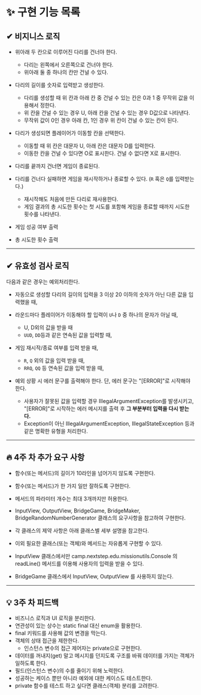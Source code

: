 # ✨ 구현 기능 목록

## ✔ 비지니스 로직
- 위아래 두 칸으로 이루어진 다리를 건너야 한다.
  - 다리는 왼쪽에서 오른쪽으로 건너야 한다.
  - 위아래 둘 중 하나의 칸만 건널 수 있다.


- 다리의 길이를 숫자로 입력받고 생성한다.
  - 다리를 생성할 때 위 칸과 아래 칸 중 건널 수 있는 칸은 0과 1 중 무작위 값을 이용해서 정한다.
  - 위 칸을 건널 수 있는 경우 U, 아래 칸을 건널 수 있는 경우 D값으로 나타낸다.
  - 무작위 값이 0인 경우 아래 칸, 1인 경우 위 칸이 건널 수 있는 칸이 된다.


- 다리가 생성되면 플레이어가 이동할 칸을 선택한다.
  - 이동할 때 위 칸은 대문자 U, 아래 칸은 대문자 D를 입력한다.
  - 이동한 칸을 건널 수 있다면 O로 표시한다. 건널 수 없다면 X로 표시한다.


- 다리를 끝까지 건너면 게임이 종료된다.


- 다리를 건너다 실패하면 게임을 재시작하거나 종료할 수 있다. (`R` 혹은 `Q`를 입력받는다.)
  - 재시작해도 처음에 만든 다리로 재사용한다.
  - 게임 결과의 총 시도한 횟수는 첫 시도를 포함해 게임을 종료할 때까지 시도한 횟수를 나타낸다.


- 게임 성공 여부 출력


- 총 시도한 횟수 출력

---

## ✔ 유효성 검사 로직
다음과 같은 경우는 예외처리한다.
- 자동으로 생성할 다리의 길이의 입력을 3 이상 20 이하의 숫자가 아닌 다른 값을 입력했을 때,


- 라운드마다 플레이어가 이동해야 할 입력이 `U`나 `D` 중 하나의 문자가 아닐 때,
  - U, D외의 값을 받을 때
  - `UUD`, `DD`등과 같은 연속된 값을 입력할 때,


- 게임 재시작/종료 여부를 입력 받을 때,
  - `R`, `Q` 외의 값을 입력 받을 때,
  - `RRQ`, `QQ` 등 연속된 값을 입력 받을 때,


- 예외 상황 시 에러 문구를 출력해야 한다. 단, 에러 문구는 "[ERROR]"로 시작해야 한다.
  - 사용자가 잘못된 값을 입력할 경우 IllegalArgumentException를 발생시키고, "[ERROR]"로 시작하는 에러 메시지를 출력 후 **그 부분부터 입력을 다시 받는다.**
  - Exception이 아닌 IllegalArgumentException, IllegalStateException 등과 같은 명확한 유형을 처리한다.

---

## 🔥 4주 차 추가 요구 사항
- 함수(또는 메서드)의 길이가 10라인을 넘어가지 않도록 구현한다.


- 함수(또는 메서드)가 한 가지 일만 잘하도록 구현한다.


- 메서드의 파라미터 개수는 최대 3개까지만 허용한다.


- InputView, OutputView, BridgeGame, BridgeMaker, BridgeRandomNumberGenerator 클래스의 요구사항을 참고하여 구현한다.


- 각 클래스의 제약 사항은 아래 클래스별 세부 설명을 참고한다.


- 이외 필요한 클래스(또는 객체)와 메서드는 자유롭게 구현할 수 있다.


- InputView 클래스에서만 camp.nextstep.edu.missionutils.Console 의 readLine() 메서드를 이용해 사용자의 입력을 받을 수 있다.


- BridgeGame 클래스에서 InputView, OutputView 를 사용하지 않는다.

---

## 💡 3주 차 피드백
- 비즈니스 로직과 UI 로직을 분리한다.
- 연관성이 있는 상수는 static final 대신 enum을 활용한다.
- final 키워드를 사용해 값의 변경을 막는다.
- 객체의 상태 접근을 제한한다.
  - 인스턴스 변수의 접근 제어자는 private으로 구현한다.
- 데이터를 꺼내지(get) 말고 메시지를 던지도록 구조를 바꿔 데이터를 가지는 객체가 일하도록 한다.
- 필드(인스턴스 변수)의 수를 줄이기 위해 노력한다.
- 성공하는 케이스 뿐만 아니라 예외에 대한 케이스도 테스트한다.
- private 함수를 테스트 하고 싶다면 클래스(객체) 분리를 고려한다.
